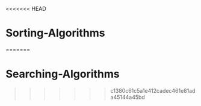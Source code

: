 <<<<<<< HEAD
# Sorting-Algorithms
=======
# Searching-Algorithms
>>>>>>> c1380c61c5a1e412cadec461e81ada45144a45bd
